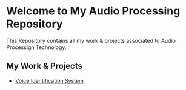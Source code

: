 # Welcome to My Audio Processing Repository

This Repository contains all my work & projects associated to Audio Processign Technology.

## My Work & Projects 
 - [Voice Identification System](https://github.com/Muhammad-Usama-07/Audio-Processing-/tree/main/voice%20identification%20system)
